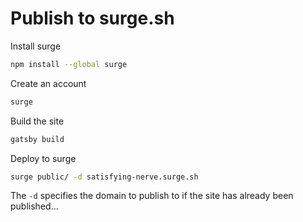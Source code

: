# Publish to surge.sh

Install surge

```bash
npm install --global surge
```
Create an account

```bash
surge
```

Build the site

```bash
gatsby build
```

Deploy to surge

```bash
surge public/ -d satisfying-nerve.surge.sh
```

The `-d` specifies the domain to publish to if the site has already been published...



